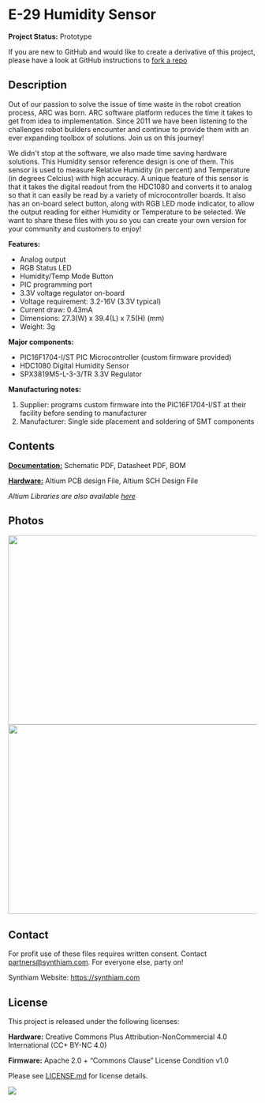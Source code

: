 # E-29 Humidity Sensor

**Project Status:** Prototype

If you are new to GitHub and would like to create a derivative of this project, please have a look at GitHub instructions to [fork a repo](https://help.github.com/en/articles/fork-a-repo)

## Description

Out of our passion to solve the issue of time waste in the robot creation process, ARC was born. ARC software platform reduces the time it takes to get from idea to implementation. Since 2011 we have been listening to the challenges robot builders encounter and continue to provide them with an ever expanding toolbox of solutions. Join us on this journey!

We didn't stop at the software, we also made time saving hardware solutions. This Humidity sensor reference design is one of them. This sensor is used to measure Relative Humidity (in percent) and Temperature (in degrees Celcius) with high accuracy. A unique feature of this sensor is that it takes the digital readout from the HDC1080 and converts it to analog so that it can easily be read by a variety of microcontroller boards. It also has an on-board select button, along with RGB LED mode indicator, to allow the output reading for either Humidity or Temperature to be selected. We want to share these files with you so you can create your own version for your community and customers to enjoy!

**Features:**
- Analog output
- RGB Status LED
- Humidity/Temp Mode Button
- PIC programming port
- 3.3V voltage regulator on-board
- Voltage requirement: 3.2-16V (3.3V typical)
- Current draw: 0.43mA
- Dimensions: 27.3(W) x 39.4(L) x 7.5(H) (mm)
- Weight: 3g

**Major components:** 
- PIC16F1704-I/ST PIC Microcontroller (custom firmware provided)
- HDC1080 Digital Humidity Sensor
- SPX3819M5-L-3-3/TR 3.3V Regulator

**Manufacturing notes:** 
1. Supplier: programs custom firmware into the PIC16F1704-I/ST at their facility before sending to manufacturer
2. Manufacturer: Single side placement and soldering of SMT components

## Contents

[**Documentation:**](https://github.com/synthiam/E-29_Humidity_Sensor/tree/master/E-29%20Documentation) Schematic PDF, Datasheet PDF, BOM

[**Hardware:**](https://github.com/synthiam/E-29_Humidity_Sensor/tree/master/E-29%20Hardware) Altium PCB design File, Altium SCH Design File

*Altium Libraries are also available <a href="https://github.com/synthiam/Synthiam_Altium_Librairies">here</a>*

## Photos

<p align="left">
<img src="https://live.staticflickr.com/65535/47691863052_5396ef24e6_k.jpg" width="683" height="383">
<img src="https://live.staticflickr.com/65535/32801180607_e4eb735d66_k.jpg" width="683" height="383"></p>

## Contact

For profit use of these files requires written consent. Contact partners@synthiam.com. For everyone else, party on!

Synthiam Website: https://synthiam.com

## License

This project is released under the following licenses:

**Hardware:** Creative Commons Plus Attribution-NonCommercial 4.0 International (CC+ BY-NC 4.0)

**Firmware:** Apache 2.0 + “Commons Clause” License Condition v1.0

Please see [LICENSE.md](https://github.com/synthiam/E-29_Humidity_Sensor/blob/master/LICENSE.md) for license details.

<a href="https://synthiam.com"><img src="https://live.staticflickr.com/65535/47791527651_358dffb302_m.jpg"></a>
